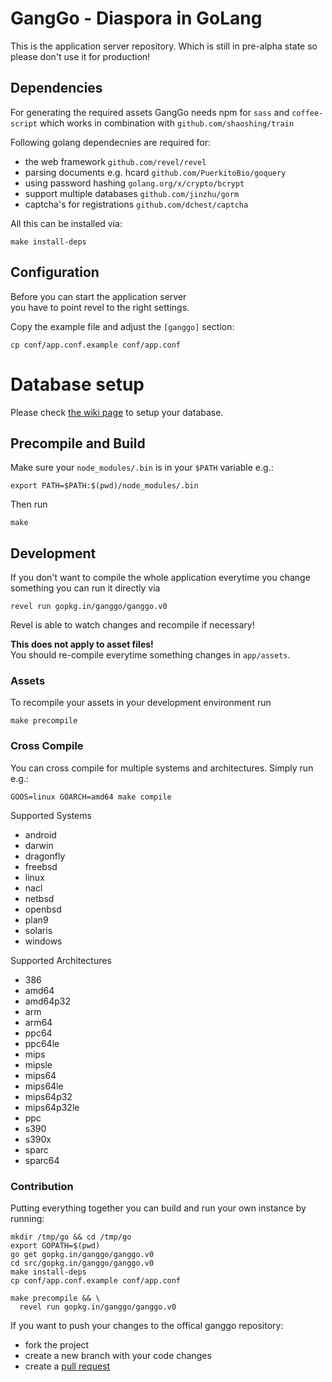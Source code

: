 # GangGo - Diaspora in GoLang

This is the application server repository. Which is still
in pre-alpha state so please don't use it for production!

## Dependencies

For generating the required assets GangGo needs npm for `sass` and `coffee-script`
which works in combination with `github.com/shaoshing/train`

Following golang dependecnies are required for:
 - the web framework `github.com/revel/revel`
 - parsing documents e.g. hcard `github.com/PuerkitoBio/goquery`
 - using password hashing `golang.org/x/crypto/bcrypt`
 - support multiple databases `github.com/jinzhu/gorm`
 - captcha's for registrations `github.com/dchest/captcha`

All this can be installed via:

    make install-deps

## Configuration

Before you can start the application server  
you have to point revel to the right settings.

Copy the example file and adjust the `[ganggo]` section:

    cp conf/app.conf.example conf/app.conf
    
# Database setup

Please check [the wiki page](https://github.com/ganggo/ganggo/wiki/Database-setup) to setup your database.

## Precompile and Build

Make sure your `node_modules/.bin` is in your `$PATH` variable e.g.:

    export PATH=$PATH:$(pwd)/node_modules/.bin

Then run

    make

## Development

If you don't want to compile the whole application everytime
you change something you can run it directly via

    revel run gopkg.in/ganggo/ganggo.v0

Revel is able to watch changes and recompile if necessary!

**This does not apply to asset files!**  
You should re-compile everytime something changes in `app/assets`.

### Assets

To recompile your assets in your development environment run

    make precompile

### Cross Compile

You can cross compile for multiple systems and architectures.
Simply run e.g.:

    GOOS=linux GOARCH=amd64 make compile

Supported Systems
 - android
 - darwin
 - dragonfly
 - freebsd
 - linux
 - nacl
 - netbsd
 - openbsd
 - plan9
 - solaris
 - windows

Supported Architectures
 - 386
 - amd64
 - amd64p32
 - arm
 - arm64
 - ppc64
 - ppc64le
 - mips
 - mipsle
 - mips64
 - mips64le
 - mips64p32
 - mips64p32le
 - ppc
 - s390
 - s390x
 - sparc
 - sparc64

### Contribution

Putting everything together you can build and run your own instance by running:

    mkdir /tmp/go && cd /tmp/go
    export GOPATH=$(pwd)
    go get gopkg.in/ganggo/ganggo.v0
    cd src/gopkg.in/ganggo/ganggo.v0
    make install-deps
    cp conf/app.conf.example conf/app.conf
    
    make precompile && \
      revel run gopkg.in/ganggo/ganggo.v0

If you want to push your changes to the offical ganggo repository:

* fork the project
* create a new branch with your code changes
* create a [pull request](/ganggo/ganggo/compare)
